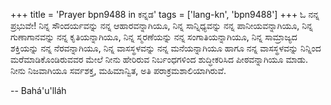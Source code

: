 +++
title = 'Prayer bpn9488 in ಕನ್ನಡ'
tags = ['lang-kn', 'bpn9488']
+++
ಓ ನನ್ನ ಪ್ರಭುವೇ! ನಿನ್ನ ಸೌಂದರ್ಯವನ್ನು ನನ್ನ ಆಹಾರವನ್ನಾಗಿಯೂ, ನಿನ್ನ ಸಾನ್ನಿಧ್ಯವನ್ನು ನನ್ನ ಪಾನೀಯವನ್ನಾಗಿಯೂ, ನಿನ್ನ ಗುಣಾಗಾನವನ್ನು ನನ್ನ ಕೃತಿಯನ್ನಾಗಿಯೂ, ನಿನ್ನ ಸ್ಮರಣೆಯನ್ನು ನನ್ನ ಸಂಗಾತಿಯನ್ನಾಗಿಯೂ, ನಿನ್ನ ಸಾಮ್ರಾಜ್ಯದ ಶಕ್ತಿಯನ್ನು ನನ್ನ ನೆರವನ್ನಾಗಿಯೂ, ನಿನ್ನ ವಾಸಸ್ಥಳವನ್ನು ನನ್ನ ಮನೆಯನ್ನಾಗಿಯೂ ಹಾಗೂ ನನ್ನ ವಾಸಸ್ಥಳವನ್ನು ನಿನ್ನಿಂದ ಮರೆಮಾಡಿಕೊಂಡಿರುವವರ ಮೇಲೆ ನೀನು ಹೇರಿರುವ ನಿರ್ಬಂಧಗಳಿಂದ ಶುದ್ಧೀಕರಿಸಿದ ಪೀಠವನ್ನಾಗಿಯೂ ಮಾಡು.  ನೀನು ನಿಜವಾಗಿಯೂ ಸರ್ವಶಕ್ತ, ಮಹಿಮಾನ್ವಿತ, ಅತಿ ಪರಾಕ್ರಮಶಾಲಿಯಾಗಿರುವೆ.

-- Bahá'u'lláh

